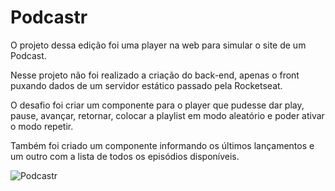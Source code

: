 # Podcastr

O projeto dessa edição foi uma player na web para simular o site de um Podcast.

Nesse projeto não foi realizado a criação do back-end, apenas o front puxando dados de um servidor estático passado pela Rocketseat.

O desafio foi criar um componente para o player que pudesse dar play, pause, avançar, retornar, colocar a playlist em modo aleatório e poder ativar o modo repetir.

Também foi criado um componente informando os últimos lançamentos e um outro com a lista de todos os episódios disponíveis.

![Podcastr](https://user-images.githubusercontent.com/35261245/146186673-503fa6b8-8275-493d-9295-b05ab05b8ce1.jpg)
